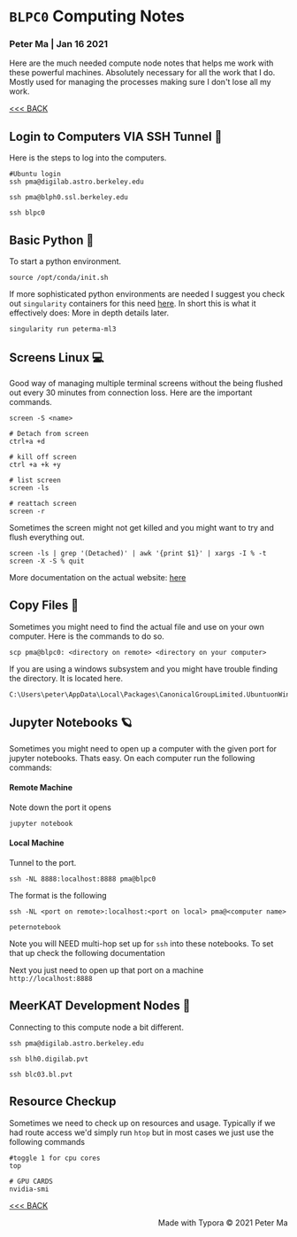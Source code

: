 #  `BLPC0` Computing Notes

### Peter Ma | Jan 16 2021

Here are the much needed compute node notes that helps me work with these powerful machines. Absolutely necessary for all the work that I do. Mostly used for managing the processes making sure I don't lose all my work. 

[<<< BACK](directory.html) 

## Login to Computers VIA SSH Tunnel 🚄

Here is the steps to log into the computers. 

```{shell}
#Ubuntu login 
ssh pma@digilab.astro.berkeley.edu

ssh pma@blph0.ssl.berkeley.edu

ssh blpc0
```



## Basic Python 🐍

To start a python environment. 

```{shell}
source /opt/conda/init.sh
```

 If more sophisticated python environments are needed I suggest you check out `singularity` containers for this need [here](singularity.html). In short this is what it effectively does: More in depth details later. 

```{shell}
singularity run peterma-ml3
```



## Screens Linux 💻

Good way of managing multiple terminal screens without the being flushed out every 30 minutes from connection loss. Here are the important commands. 

``` {shell}
screen -S <name>

# Detach from screen
ctrl+a +d 

# kill off screen
ctrl +a +k +y

# list screen 
screen -ls

# reattach screen
screen -r
```

Sometimes the screen might not get killed and you might want to try and flush everything out. 

```{shell}
screen -ls | grep '(Detached)' | awk '{print $1}' | xargs -I % -t screen -X -S % quit
```

More documentation on the actual website: [here](https://linuxize.com/post/how-to-use-linux-screen/)

##  Copy Files 📁

Sometimes you might need to find the actual file and use on your own computer. Here is the commands to do so.

```{shell}
scp pma@blpc0: <directory on remote> <directory on your computer>
```

If you are using a windows subsystem and you might have trouble finding the directory. It is located here. 

```{code}
C:\Users\peter\AppData\Local\Packages\CanonicalGroupLimited.UbuntuonWindows_79rhkp1fndgsc\LocalState\rootfs\home\peter
```



## Jupyter Notebooks 🪐

Sometimes you might need to open up a computer with the given port for jupyter notebooks. Thats easy. On each computer run the following commands:

#### Remote Machine

Note down the port it opens

```{code}
jupyter notebook
```

#### Local Machine

Tunnel to the port. 

```code
ssh -NL 8888:localhost:8888 pma@blpc0
```

The format is the following 

```code 
ssh -NL <port on remote>:localhost:<port on local> pma@<computer name>

peternotebook
```

Note you will NEED multi-hop set up for `ssh` into these notebooks. To set that up check the following documentation 

Next you just need to open up that port on a machine `http://localhost:8888` 

## MeerKAT Development Nodes 🧭

Connecting to this compute node a bit different. 

```{shell}
ssh pma@digilab.astro.berkeley.edu

ssh blh0.digilab.pvt

ssh blc03.bl.pvt
```



## Resource Checkup

Sometimes we need to check up on resources and usage. Typically if we had route access we'd simply run `htop` but in most cases we just use the following commands 

```shell
#toggle 1 for cpu cores
top 

# GPU CARDS
nvidia-smi

```



[<<< BACK](directory.html)





<div style="text-align:right">Made with Typora © 2021 Peter Ma </div>